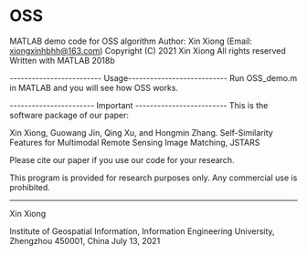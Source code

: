 # OSS

MATLAB demo code for OSS algorithm 
Author: Xin Xiong (Email: xiongxinhbhh@163.com)
Copyright (C) 2021 Xin Xiong
All rights reserved
Written with MATLAB 2018b

------------------------- Usage---------------------------
Run OSS_demo.m in MATLAB and you will see how OSS works.


----------------------- Important -------------------------
This is the software package of our paper:

Xin Xiong, Guowang Jin, Qing Xu, and Hongmin Zhang. Self-Similarity Features for Multimodal Remote Sensing Image Matching, JSTARS

Please cite our paper if you use our code for your research. 

This program is provided for research purposes only. 
Any commercial use is prohibited. 

---------------------------------------------------
Xin Xiong

Institute of Geospatial Information, Information Engineering University, Zhengzhou 450001, China 
July 13, 2021
